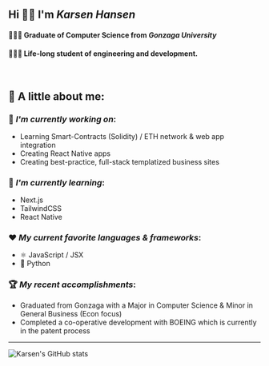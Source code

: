 ## Hi 👋🏼 I'm *Karsen Hansen*
#### 👨🏼‍🎓 Graduate of Computer Science from *Gonzaga University*  
#### 👨🏼‍💻 Life-long student of engineering and development.

<br>


🔎 A little about me:  
--


### 🔭 *I'm currently working on*:
- Learning Smart-Contracts (Solidity) / ETH network & web app integration
- Creating React Native apps
- Creating best-practice, full-stack templatized business sites


### 🌱 *I'm currently learning*: 
- Next.js
- TailwindCSS
- React Native


### ❤️ *My current favorite languages & frameworks*:
- ⚛️ JavaScript / JSX
- 🐍 Python 


### 🏆 *My recent accomplishments*:
- Graduated from Gonzaga with a Major in Computer Science & Minor in General Business (Econ focus)
- Completed a co-operative development with BOEING which is currently in the patent process

----

![Karsen's GitHub stats](https://github-readme-stats.vercel.app/api?username=Karsenh&show_icons=true&theme=dracula)

